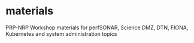 # materials
PRP-NRP Workshop materials for perfSONAR, Science DMZ, DTN, FIONA, Kubernetes and system administration topics
